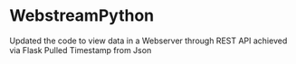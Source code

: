 # WebstreamPython

Updated the code to view data in a Webserver through REST API achieved via Flask
Pulled Timestamp from Json
